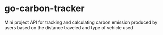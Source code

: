 # go-carbon-tracker
Mini project API for tracking and calculating carbon emission produced by users based on the distance traveled and type of vehicle used
